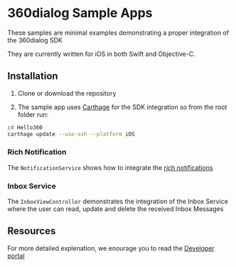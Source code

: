 
# 360dialog Sample Apps
These samples are minimal examples demonstrating a proper integration of the 360dialog SDK

They are currently written for iOS in both Swift and Objective-C.

## Installation

1. Clone or download the repository

2. The sample app uses [Carthage](https://github.com/Carthage/Carthage) for the SDK integration so from the root folder run:

```bash
cd Hello360
carthage update --use-ssh --platform iOS 
```

### Rich Notification
The `NotificationService` shows how to integrate the [rich notifications](https://developer.360dialog.io/mobile/apple/push_notification.html#rich-notifications-setup)

### Inbox Service

The `InboxViewController` demonstrates the integration of the Inbox Service where the user can read, update and delete the received Inbox Messages


 
## Resources

For more detailed explenation, we enourage you to read the [Developer portal](https://developer.360dialog.io/mobile/apple/sdk_setup.html?ios)
